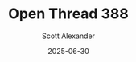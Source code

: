 ---
layout: podcast
title: "Open Thread 388"
author: Scott Alexander
description: https://www.astralcodexten.com/p/open-thread-388
date: 2025-06-30
length: 626595
duration: 157
guid: open-thread-388
---